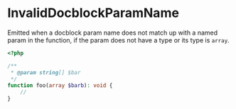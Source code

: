 # InvalidDocblockParamName

Emitted when a docblock param name does not match up with a named param in the function, if the param does not have a type or its type is `array`.

```php
<?php

/**
 * @param string[] $bar
 */
function foo(array $barb): void {
    //
}
```
